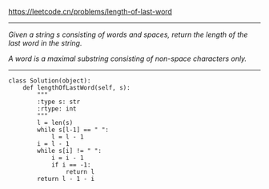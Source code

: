 https://leetcode.cn/problems/length-of-last-word
***
*Given a string s consisting of words and spaces, return the length of the last word in the string.*

*A word is a maximal substring consisting of non-space characters only.*
***
```
class Solution(object):
    def lengthOfLastWord(self, s):
        """
        :type s: str
        :rtype: int
        """
        l = len(s)
        while s[l-1] == " ":
            l = l - 1
        i = l - 1
        while s[i] != " ":
            i = i - 1
            if i == -1:
                return l 
        return l - 1 - i


